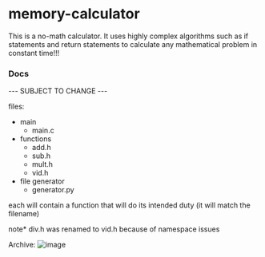 # memory-calculator

This is a no-math calculator.
It uses highly complex algorithms such as if statements and return statements to calculate any mathematical problem in constant time!!!


### Docs
--- SUBJECT TO CHANGE ---

files:
- main
	- main.c
- functions
	- add.h
	- sub.h
	- mult.h
	- vid.h
- file generator
	- generator.py

each will contain a function that will do its intended duty (it will match the filename)

note* div.h was renamed to vid.h because of namespace issues


Archive:
![image](https://github.com/jstnlii/memory-calculator/assets/101868619/11bd3533-692f-4865-a2f0-6a5b23a1b342)
